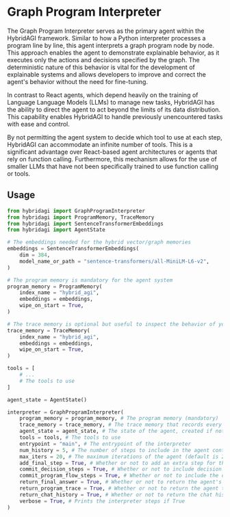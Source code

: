 # Graph Program Interpreter

The Graph Program Interpreter serves as the primary agent within the HybridAGI framework. Similar to how a Python interpreter processes a program line by line, this agent interprets a graph program node by node. This approach enables the agent to demonstrate explainable behavior, as it executes only the actions and decisions specified by the graph. The deterministic nature of this behavior is vital for the development of explainable systems and allows developers to improve and correct the agent's behavior without the need for fine-tuning.

In contrast to React agents, which depend heavily on the training of Language Language Models (LLMs) to manage new tasks, HybridAGI has the ability to direct the agent to act beyond the limits of its data distribution. This capability enables HybridAGI to handle previously unencountered tasks with ease and control.

By not permitting the agent system to decide which tool to use at each step, HybridAGI can accommodate an infinite number of tools. This is a significant advantage over React-based agent architectures or agents that rely on function calling. Furthermore, this mechanism allows for the use of smaller LLMs that have not been specifically trained to use function calling or tools.

## Usage

```python
from hybridagi import GraphProgramInterpreter
from hybridagi import ProgramMemory, TraceMemory
from hybridagi import SentenceTransformerEmbeddings
from hybridagi import AgentState

# The embeddings needed for the hybrid vector/graph memories
embeddings = SentenceTransformerEmbeddings(
    dim = 384,
    model_name_or_path = "sentence-transformers/all-MiniLM-L6-v2",
)

# The program memory is mandatory for the agent system
program_memory = ProgramMemory(
    index_name = "hybrid_agi",
    embeddings = embeddings,
    wipe_on_start = True,
)

# The trace memory is optional but useful to inspect the behavior of your agent
trace_memory = TraceMemory(
    index_name = "hybrid_agi",
    embeddings = embeddings,
    wipe_on_start = True,
)

tools = [
    # ...
    # The tools to use
]

agent_state = AgentState()

interpreter = GraphProgramInterpreter(
    program_memory = program_memory, # The program memory (mandatory)
    trace_memory = trace_memory, # The trace memory that records every step inside the graph database
    agent_state = agent_state, # The state of the agent, created if not provided
    tools = tools, # The tools to use
    entrypoint = "main", # The entrypoint of the interpreter
    num_history = 5, # The number of steps to include in the agent context (default is 5)
    max_iters = 20, # The maximum iterations of the agent (default is 20)
    add_final_step = True, # Whether or not to add an extra step for the final answer (default to True)
    commit_decision_steps = True, # Whether or not to include decision steps in the agent context (default is True)
    commit_program_flow_steps = True, # Whether or not to include the call and end program steps in the context (default is True)
    return_final_answer = True, # Whether or not to return the agent's final answer (default to True)
    return_program_trace = True, # Whether or not to return the agent trace (default to True)
    return_chat_history = True, # Whether or not to return the chat history (default to True)
    verbose = True, # Prints the interpreter steps if True
)


```
